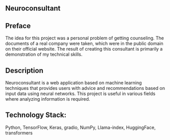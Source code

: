 ## Neuroconsultant

## Preface
The idea for this project was a personal problem of getting counseling. The documents of a real company were taken, which were in the public domain on their official website.
The result of creating this consultant is primarily a demonstration of my technical skills.


## Description
Neuroconsultant is a web application based on machine learning techniques that provides users with advice and recommendations based on input data using neural networks. This project is useful in various fields where analyzing information is required.

## Technology Stack:
Python, TensorFlow, Keras, gradio, NumPy, Llama-index, HuggingFace, transformers
